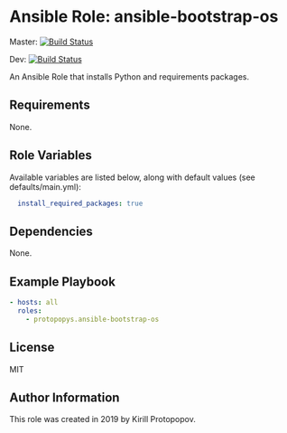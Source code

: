 
Ansible Role: ansible-bootstrap-os
=========

Master: [![Build Status](https://travis-ci.org/Protopopys/ansible-bootstrap-os.svg?branch=master)](https://travis-ci.org/Protopopys/ansible-bootstrap-os)

Dev:    [![Build Status](https://travis-ci.org/Protopopys/ansible-bootstrap-os.svg?branch=dev)](https://travis-ci.org/Protopopys/ansible-bootstrap-os)

An Ansible Role that installs Python and requirements packages.

Requirements
------------

None.

Role Variables
--------------

Available variables are listed below, along with default values (see defaults/main.yml):

```yaml
  install_required_packages: true
```

Dependencies
------------

None.

Example Playbook
----------------

```yaml
- hosts: all
  roles:
    - protopopys.ansible-bootstrap-os
```

License
-------

MIT

Author Information
------------------

This role was created in 2019 by Kirill Protopopov.
